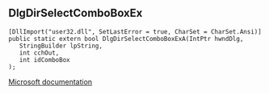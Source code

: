 ## DlgDirSelectComboBoxEx

```
[DllImport("user32.dll", SetLastError = true, CharSet = CharSet.Ansi)]
public static extern bool DlgDirSelectComboBoxExA(IntPtr hwndDlg,
   StringBuilder lpString,
   int cchOut,
   int idComboBox
);
```

[Microsoft documentation](https://docs.microsoft.com/en-us/windows/win32/api/winuser/nf-winuser-dlgdirselectcomboboxexa)

